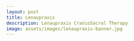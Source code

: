 ```yaml
---
layout: post
title: Lenaupraxis
description: Lenaupraxis CranioSacral Therapy
image: assets/images/lenaupraxis-banner.jpg
---
```





